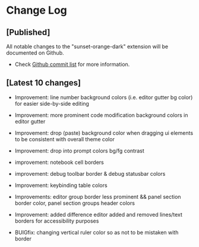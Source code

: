 # Change Log

## [Published]

All notable changes to the "sunset-orange-dark" extension will be documented on Github.

- Check [Github commit list](https://github.com/thekomer/Sunset-orange-VSCode-theme/commits/master) for more information.

## [Latest 10 changes]

- Improvement: line number background colors (i.e. editor gutter bg color) for easier side-by-side editing

- Improvement: more prominent code modification background colors in editor gutter

- Improvement: drop (paste) background color when dragging ui elements to be consistent with overall theme color

- Improvement: drop into prompt colors bg/fg contrast

- improvement: notebook cell borders

- improvement: debug toolbar border & debug statusbar colors

- Improvement: keybinding table colors

- Improvements: editor group border less prominent && panel section border color, panel section groups header colors

- Improvement: added difference editor added and removed lines/text borders for accessibility purposes

- BUIGfix: changing vertical ruler color so as not to be mistaken with border
